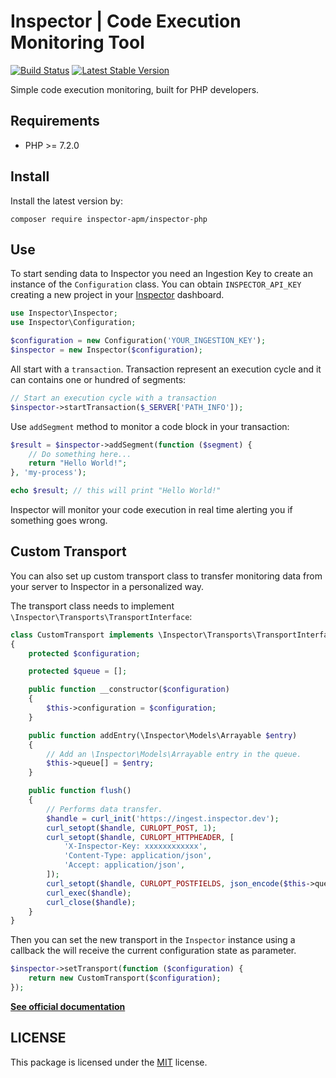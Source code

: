 # Inspector | Code Execution Monitoring Tool

[![Build Status](https://travis-ci.org/inspector-apm/inspector-php.svg?branch=master)](https://travis-ci.org/inspector-apm/inspector-php)
[![Latest Stable Version](https://poser.pugx.org/inspector-apm/inspector-php/v/stable)](https://packagist.org/packages/inspector-apm/inspector-php)

Simple code execution monitoring, built for PHP developers.

## Requirements

- PHP >= 7.2.0

## Install
Install the latest version by:

```shell
composer require inspector-apm/inspector-php
```

## Use

To start sending data to Inspector you need an Ingestion Key to create an instance of the `Configuration` class.
You can obtain `INSPECTOR_API_KEY` creating a new project in your [Inspector](https://www.inspector.dev) dashboard.

```php
use Inspector\Inspector;
use Inspector\Configuration;

$configuration = new Configuration('YOUR_INGESTION_KEY');
$inspector = new Inspector($configuration);
```

All start with a `transaction`. Transaction represent an execution cycle and it can contains one or hundred of segments:

```php
// Start an execution cycle with a transaction
$inspector->startTransaction($_SERVER['PATH_INFO']);
```

Use `addSegment` method to monitor a code block in your transaction:

```php
$result = $inspector->addSegment(function ($segment) {
    // Do something here...
	return "Hello World!";
}, 'my-process');

echo $result; // this will print "Hello World!"
```

Inspector will monitor your code execution in real time alerting you if something goes wrong.

## Custom Transport
You can also set up custom transport class to transfer monitoring data from your server to Inspector
in a personalized way.

The transport class needs to implement `\Inspector\Transports\TransportInterface`:

```php
class CustomTransport implements \Inspector\Transports\TransportInterface
{
    protected $configuration;

    protected $queue = [];

    public function __constructor($configuration)
    {
        $this->configuration = $configuration;
    }

    public function addEntry(\Inspector\Models\Arrayable $entry)
    {
        // Add an \Inspector\Models\Arrayable entry in the queue.
        $this->queue[] = $entry;
    }

    public function flush()
    {
        // Performs data transfer.
        $handle = curl_init('https://ingest.inspector.dev');
        curl_setopt($handle, CURLOPT_POST, 1);
        curl_setopt($handle, CURLOPT_HTTPHEADER, [
            'X-Inspector-Key: xxxxxxxxxxxx',
            'Content-Type: application/json',
            'Accept: application/json',
        ]);
        curl_setopt($handle, CURLOPT_POSTFIELDS, json_encode($this->queue));
        curl_exec($handle);
        curl_close($handle);
    }
}
```

Then you can set the new transport in the `Inspector` instance
using a callback the will receive the current configuration state as parameter.

```php
$inspector->setTransport(function ($configuration) {
    return new CustomTransport($configuration);
});
```

**[See official documentation](https://docs.inspector.dev/platforms/php)**

## LICENSE

This package is licensed under the [MIT](LICENSE) license.
